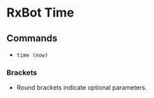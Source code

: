 # RxBot Time

## Commands
* `time (now)`

### Brackets
* Round brackets indicate optional parameters.
